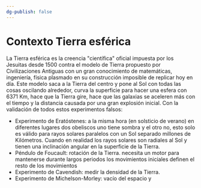 ```yaml
---
dg-publish: false
---
```

# Contexto Tierra esférica

La Tierra esférica es la creencia "científica" oficial impuesta por los Jesuitas desde 1500 contra el modelo de Tierra propuesto por Civilizaciones Antiguas con un gran conocimiento de matemáticas, ingeniería, física plasmado en su construcción imposible de replicar hoy en día. Este modelo saca a la Tierra del centro y pone al Sol con todas las cosas oscilando alrededor, curva la superficie para hacer una esfera con 6371 Km, hace que la Tierra gire, hace que las galaxias se aceleren más con el tiempo y la distancia causada por una gran explosión inicial. Con la validación de todos estos experimentos falsos:

- Experimento de Eratóstenes: a la misma hora (en solsticio de verano) en diferentes lugares dos obeliscos uno tiene sombra y el otro no, esto solo es válido para rayos solares paralelos con un Sol separado millones de Kilómetros. Cuando en realidad los rayos solares son radiales al Sol y tienen una inclinación angular en la superficie de la Tierra.
- Péndulo de Foucault: rotación de la Tierra. necesita un motor para mantenerse durante largos periodos los movimientos iniciales definen el resto de los movimientos
- Experimento de Cavendish: medir la densidad de la Tierra.
- Experimento de Michelson-Morley: vacío del espacio y 